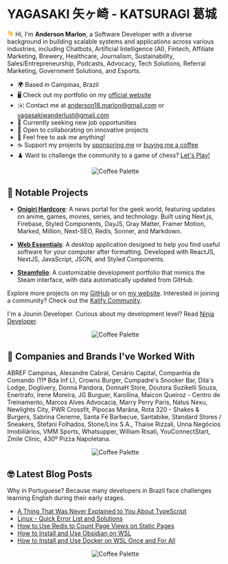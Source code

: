 # YAGASAKI 矢ヶ崎 - KATSURAGI 葛城

<img src="https://github.com/tairosonloa/tairosonloa/blob/main/assets/wave.gif?raw=true" width="15px"/> Hi, I'm **Anderson Marlon**, a Software Developer with a diverse background in building scalable systems and applications across various industries, including Chatbots, Artificial Intelligence (AI), Fintech, Affiliate Marketing, Brewery, Healthcare, Journalism, Sustainability, Sales/Entrepreneurship, Podcasts, Advocacy, Tech Solutions, Referral Marketing, Government Solutions, and Esports.

- 🌍 Based in Campinas, Brazil
- 🖥️ Check out my portfolio on my [official website](http://yagasaki.vercel.app/about)
- ✉️ Contact me at [anderson18.marlon@gmail.com](mailto:anderson18.marlon@gmail.com) or [yagasakiwanderlust@gmail.com](mailto:yagasakiwanderlust@gmail.com)
- 🚀 Currently seeking new job opportunities
- 🤝 Open to collaborating on innovative projects
- 💬 Feel free to ask me anything!
- ☕ Support my projects by [sponsoring me](https://github.com/sponsors/Yagasaki7K/) or [buying me a coffee](https://pixmeacoffee.vercel.app/yagasaki)
- ♟️ Want to challenge the community to a game of chess? [Let's Play!](https://github.com/Yagasaki7K/readme-chess)

<p align="center">
  <img src="https://github.com/Yagasaki7K/website-cafecomleite/assets/23272064/febb5104-0741-481a-9171-44ff1b2b3e26" alt="Coffee Palette" width="400" />
</p>

## 🚀 Notable Projects

- [**Onigiri Hardcore**](https://onigirihardcore.com.br/): A news portal for the geek world, featuring updates on anime, games, movies, series, and technology. Built using Next.js, Firebase, Styled Components, DayJS, Gray Matter, Framer Motion, Marked, Million, Next-SEO, Redis, Sonner, and Markdown.

- [**Web Essentials**](https://webessentials.com.br/): A desktop application designed to help you find useful software for your computer after formatting. Developed with ReactJS, NextJS, JavaScript, JSON, and Styled Components.

- [**Steamfolio**](https://steamfolio.vercel.app/): A customizable development portfolio that mimics the Steam interface, with data automatically updated from GitHub.

Explore more projects on my [GitHub](https://github.com/yagasaki7k) or on [my website](https://yagasaki.dev/about#projects). Interested in joining a community? Check out the [Kalify Community](https://discord.gg/jhSepmE7nN).

I'm a Jounin Developer. Curious about my development level? Read [Ninja Developer](https://github.com/Yagasaki7K/ninja-developer).

<p align="center">
  <img src="https://github.com/Yagasaki7K/website-cafecomleite/assets/23272064/febb5104-0741-481a-9171-44ff1b2b3e26" alt="Coffee Palette" width="400" />
</p>

## 📂 Companies and Brands I've Worked With

ABREF Campinas, Alexandre Cabral, Cenário Capital, Companhia de Comando (11ª Bda Inf L), Crowns Burger, Cumpadre's Snooker Bar, Dila's Lodge, Doglivery, Donna Pandora, DonnaH Store, Doutora Suzikelli Souza, Enertrafo, Irene Moreira, JG Burguer, Karollina, Maicon Queiroz - Centro de Treinamento, Marcos Alves Advocacia, Marry Perry Paris, Natus Nexu, Newlights City, PWR Crossfit, Pipocas Marãna, Rota 320 - Shakes & Burgers, Sabrina Ceneme, Santa Fé Barbecue, Santabike, Standard Stores / Sneakers, Stefani Folhados, Stone/Linx S.A., Thaise Rizzali, Unna Negócios Imobiliários, VMM Sports, Whatsupper, William Risati, YouConnectStart, Zmile Clinic, 430º Pizza Napoletana.

<p align="center">
  <img src="https://github.com/Yagasaki7K/website-cafecomleite/assets/23272064/febb5104-0741-481a-9171-44ff1b2b3e26" alt="Coffee Palette" width="400" />
</p>

## 🤓 Latest Blog Posts

Why in Portuguese? Because many developers in Brazil face challenges learning English during their early stages.

<!-- BLOG-POST-LIST:START -->
- [A Thing That Was Never Explained to You About TypeScript](https://yagasaki.dev/article/uma-coisa-que-nunca-te-explicaram-sobre-typescript)
- [Linux - Quick Error List and Solutions](https://yagasaki.dev/article/zettelkasten-errors)
- [How to Use Redis to Count Page Views on Static Pages](https://yagasaki.dev/article/como-usar-redis-para-contar-acessos)
- [How to Install and Use Obsidian on WSL](https://yagasaki.dev/article/instalando-obsidian-no-wsl)
- [How to Install and Use Docker on WSL Once and For All](https://yagasaki.dev/article/instalando-docker-no-wsl)
<!-- BLOG-POST-LIST:END -->

<p align="center">
  <img src="https://github.com/Yagasaki7K/website-cafecomleite/assets/23272064/febb5104-0741-481a-9171-44ff1b2b3e26" alt="Coffee Palette" width="400" />
</p>
